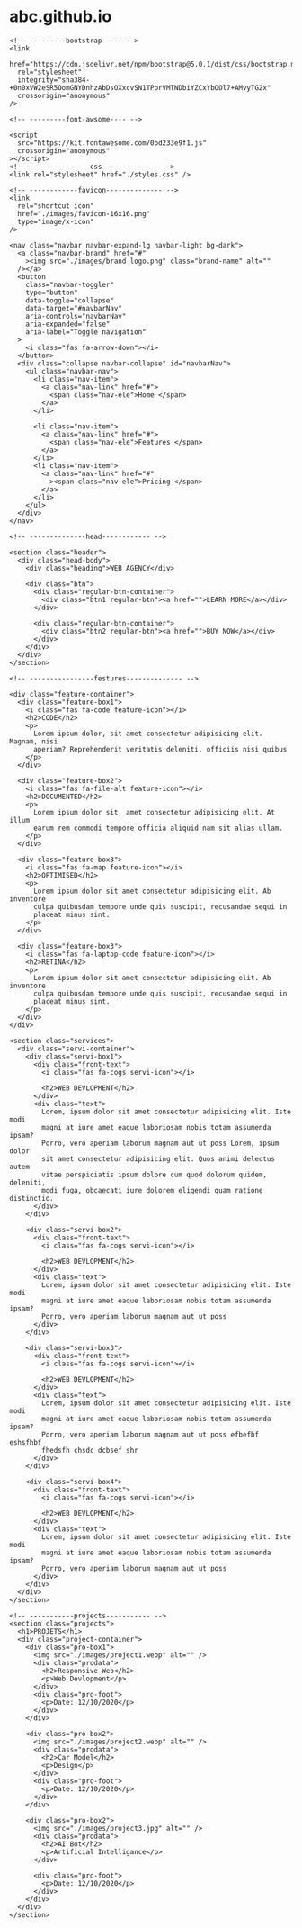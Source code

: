 # abc.github.io

<!DOCTYPE html>
<html lang="en">
  <head>
    <meta charset="UTF-8" />
    <meta http-equiv="X-UA-Compatible" content="IE=edge" />
    <meta name="viewport" content="width=device-width, initial-scale=1.0" />
    <title>Document</title>

    <!-- ---------bootstrap----- -->
    <link
      href="https://cdn.jsdelivr.net/npm/bootstrap@5.0.1/dist/css/bootstrap.min.css"
      rel="stylesheet"
      integrity="sha384-+0n0xVW2eSR5OomGNYDnhzAbDsOXxcvSN1TPprVMTNDbiYZCxYbOOl7+AMvyTG2x"
      crossorigin="anonymous"
    />

    <!-- ---------font-awsome---- -->

    <script
      src="https://kit.fontawesome.com/0bd233e9f1.js"
      crossorigin="anonymous"
    ></script>
    <!------------------css-------------- -->
    <link rel="stylesheet" href="./styles.css" />

    <!-- ------------favicon-------------- -->
    <link
      rel="shortcut icon"
      href="./images/favicon-16x16.png"
      type="image/x-icon"
    />
  </head>
  <body>
    <!-- -------------------------navbar----------- -->

    <nav class="navbar navbar-expand-lg navbar-light bg-dark">
      <a class="navbar-brand" href="#"
        ><img src="./images/brand logo.png" class="brand-name" alt=""
      /></a>
      <button
        class="navbar-toggler"
        type="button"
        data-toggle="collapse"
        data-target="#navbarNav"
        aria-controls="navbarNav"
        aria-expanded="false"
        aria-label="Toggle navigation"
      >
        <i class="fas fa-arrow-down"></i>
      </button>
      <div class="collapse navbar-collapse" id="navbarNav">
        <ul class="navbar-nav">
          <li class="nav-item">
            <a class="nav-link" href="#">
              <span class="nav-ele">Home </span>
            </a>
          </li>

          <li class="nav-item">
            <a class="nav-link" href="#">
              <span class="nav-ele">Features </span>
            </a>
          </li>
          <li class="nav-item">
            <a class="nav-link" href="#"
              ><span class="nav-ele">Pricing </span>
            </a>
          </li>
        </ul>
      </div>
    </nav>

    <!-- --------------head------------ -->

    <section class="header">
      <div class="head-body">
        <div class="heading">WEB AGENCY</div>

        <div class="btn">
          <div class="regular-btn-container">
            <div class="btn1 regular-btn"><a href="">LEARN MORE</a></div>
          </div>

          <div class="regular-btn-container">
            <div class="btn2 regular-btn"><a href="">BUY NOW</a></div>
          </div>
        </div>
      </div>
    </section>

    <!-- ----------------festures-------------- -->

    <div class="feature-container">
      <div class="feature-box1">
        <i class="fas fa-code feature-icon"></i>
        <h2>CODE</h2>
        <p>
          Lorem ipsum dolor, sit amet consectetur adipisicing elit. Magnam, nisi
          aperiam? Reprehenderit veritatis deleniti, officiis nisi quibus
        </p>
      </div>

      <div class="feature-box2">
        <i class="fas fa-file-alt feature-icon"></i>
        <h2>DOCUMENTED</h2>
        <p>
          Lorem ipsum dolor sit, amet consectetur adipisicing elit. At illum
          earum rem commodi tempore officia aliquid nam sit alias ullam.
        </p>
      </div>

      <div class="feature-box3">
        <i class="fas fa-map feature-icon"></i>
        <h2>OPTIMISED</h2>
        <p>
          Lorem ipsum dolor sit amet consectetur adipisicing elit. Ab inventore
          culpa quibusdam tempore unde quis suscipit, recusandae sequi in
          placeat minus sint.
        </p>
      </div>

      <div class="feature-box3">
        <i class="fas fa-laptop-code feature-icon"></i>
        <h2>RETINA</h2>
        <p>
          Lorem ipsum dolor sit amet consectetur adipisicing elit. Ab inventore
          culpa quibusdam tempore unde quis suscipit, recusandae sequi in
          placeat minus sint.
        </p>
      </div>
    </div>

    <section class="services">
      <div class="servi-container">
        <div class="servi-box1">
          <div class="front-text">
            <i class="fas fa-cogs servi-icon"></i>

            <h2>WEB DEVLOPMENT</h2>
          </div>
          <div class="text">
            Lorem, ipsum dolor sit amet consectetur adipisicing elit. Iste modi
            magni at iure amet eaque laboriosam nobis totam assumenda ipsam?
            Porro, vero aperiam laborum magnam aut ut poss Lorem, ipsum dolor
            sit amet consectetur adipisicing elit. Quos animi delectus autem
            vitae perspiciatis ipsum dolore cum quod dolorum quidem, deleniti,
            modi fuga, obcaecati iure dolorem eligendi quam ratione distinctio.
          </div>
        </div>

        <div class="servi-box2">
          <div class="front-text">
            <i class="fas fa-cogs servi-icon"></i>

            <h2>WEB DEVLOPMENT</h2>
          </div>
          <div class="text">
            Lorem, ipsum dolor sit amet consectetur adipisicing elit. Iste modi
            magni at iure amet eaque laboriosam nobis totam assumenda ipsam?
            Porro, vero aperiam laborum magnam aut ut poss
          </div>
        </div>

        <div class="servi-box3">
          <div class="front-text">
            <i class="fas fa-cogs servi-icon"></i>

            <h2>WEB DEVLOPMENT</h2>
          </div>
          <div class="text">
            Lorem, ipsum dolor sit amet consectetur adipisicing elit. Iste modi
            magni at iure amet eaque laboriosam nobis totam assumenda ipsam?
            Porro, vero aperiam laborum magnam aut ut poss efbefbf eshsfhbf
            fhedsfh chsdc dcbsef shr
          </div>
        </div>

        <div class="servi-box4">
          <div class="front-text">
            <i class="fas fa-cogs servi-icon"></i>

            <h2>WEB DEVLOPMENT</h2>
          </div>
          <div class="text">
            Lorem, ipsum dolor sit amet consectetur adipisicing elit. Iste modi
            magni at iure amet eaque laboriosam nobis totam assumenda ipsam?
            Porro, vero aperiam laborum magnam aut ut poss
          </div>
        </div>
      </div>
    </section>

    <!-- -----------projects----------- -->
    <section class="projects">
      <h1>PROJETS</h1>
      <div class="project-container">
        <div class="pro-box1">
          <img src="./images/project1.webp" alt="" />
          <div class="prodata">
            <h2>Responsive Web</h2>
            <p>Web Devlopment</p>
          </div>
          <div class="pro-foot">
            <p>Date: 12/10/2020</p>
          </div>
        </div>

        <div class="pro-box2">
          <img src="./images/project2.webp" alt="" />
          <div class="prodata">
            <h2>Car Model</h2>
            <p>Design</p>
          </div>
          <div class="pro-foot">
            <p>Date: 12/10/2020</p>
          </div>
        </div>

        <div class="pro-box2">
          <img src="./images/project3.jpg" alt="" />
          <div class="prodata">
            <h2>AI Bot</h2>
            <p>Artificial Intelligance</p>
          </div>

          <div class="pro-foot">
            <p>Date: 12/10/2020</p>
          </div>
        </div>
      </div>
    </section>
  </body>
</html>
